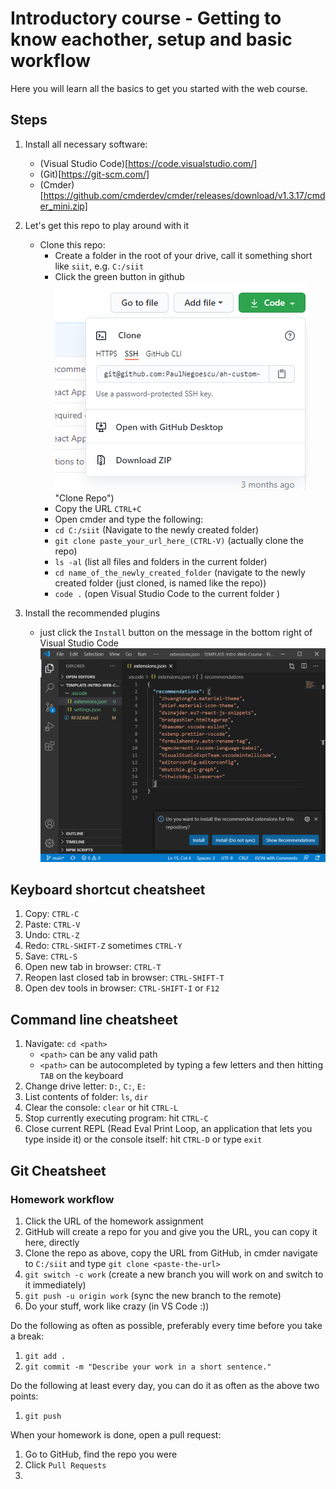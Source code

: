 # Introductory course - Getting to know eachother, setup and basic workflow

Here you will learn all the basics to get you started with the web course.

## Steps

1. Install all necessary software:

   - (Visual Studio Code)[https://code.visualstudio.com/]
   - (Git)[https://git-scm.com/]
   - (Cmder)[https://github.com/cmderdev/cmder/releases/download/v1.3.17/cmder_mini.zip]

2. Let's get this repo to play around with it

   - Clone this repo:
     - Create a folder in the root of your drive, call it something short like `siit`, e.g. `C:/siit`
     - Click the green button in github
       ![Clone the repo](images/CloneRepo.png) "Clone Repo")
     - Copy the URL `CTRL+C`
     - Open cmder and type the following:
     - `cd C:/siit` (Navigate to the newly created folder)
     - `git clone paste_your_url_here_(CTRL-V)` (actually clone the repo)
     - `ls -al` (list all files and folders in the current folder)
     - `cd name_of_the_newly_created_folder` (navigate to the newly created folder (just cloned, is named like the repo))
     - `code .` (open Visual Studio Code to the current folder )

3. Install the recommended plugins
   - just click the `Install` button on the message in the bottom right of Visual Studio Code
     ![Install recommended Plugins](images/RecommendedPlugins.png "How to install recommende plugins")

## Keyboard shortcut cheatsheet

1. Copy: `CTRL-C`
2. Paste: `CTRL-V`
3. Undo: `CTRL-Z`
4. Redo: `CTRL-SHIFT-Z` sometimes `CTRL-Y`
5. Save: `CTRL-S`
6. Open new tab in browser: `CTRL-T`
7. Reopen last closed tab in browser: `CTRL-SHIFT-T`
8. Open dev tools in browser: `CTRL-SHIFT-I` or `F12`

## Command line cheatsheet

1. Navigate: `cd <path>`
   - `<path>` can be any valid path
   - `<path>` can be autocompleted by typing a few letters and then hitting `TAB` on the keyboard
2. Change drive letter: `D:`, `C:`, `E:`
3. List contents of folder: `ls`, `dir`
4. Clear the console: `clear` or hit `CTRL-L`
5. Stop currently executing program: hit `CTRL-C`
6. Close current REPL (Read Eval Print Loop, an application that lets you type inside it) or the console itself: hit `CTRL-D` or type `exit`

## Git Cheatsheet

### Homework workflow

1. Click the URL of the homework assignment
2. GitHub will create a repo for you and give you the URL, you can copy it here, directly
3. Clone the repo as above, copy the URL from GitHub, in cmder navigate to `C:/siit` and type `git clone <paste-the-url>`
4. `git switch -c work` (create a new branch you will work on and switch to it immediately)
5. `git push -u origin work` (sync the new branch to the remote)
6. Do your stuff, work like crazy (in VS Code :))

Do the following as often as possible, preferably every time before you take a break:

1. `git add .`
2. `git commit -m "Describe your work in a short sentence."`

Do the following at least every day, you can do it as often as the above two points:

1. `git push`

When your homework is done, open a pull request:

1. Go to GitHub, find the repo you were
2. Click `Pull Requests`
3.

